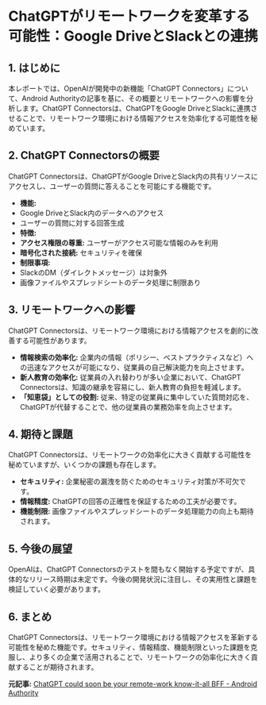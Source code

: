 # ChatGPTがリモートワークを変革する可能性：Google DriveとSlackとの連携

## 1. はじめに

本レポートでは、OpenAIが開発中の新機能「ChatGPT Connectors」について、Android Authorityの記事を基に、その概要とリモートワークへの影響を分析します。ChatGPT Connectorsは、ChatGPTをGoogle DriveとSlackに連携させることで、リモートワーク環境における情報アクセスを効率化する可能性を秘めています。

## 2. ChatGPT Connectorsの概要

ChatGPT Connectorsは、ChatGPTがGoogle DriveとSlack内の共有リソースにアクセスし、ユーザーの質問に答えることを可能にする機能です。

* **機能:**
 * Google DriveとSlack内のデータへのアクセス
 * ユーザーの質問に対する回答生成
* **特徴:**
 * **アクセス権限の尊重:** ユーザーがアクセス可能な情報のみを利用
 * **暗号化された接続:** セキュリティを確保
 * **制限事項:**
 * SlackのDM（ダイレクトメッセージ）は対象外
 * 画像ファイルやスプレッドシートのデータ処理に制限あり

## 3. リモートワークへの影響

ChatGPT Connectorsは、リモートワーク環境における情報アクセスを劇的に改善する可能性があります。

* **情報検索の効率化:** 企業内の情報（ポリシー、ベストプラクティスなど）への迅速なアクセスが可能になり、従業員の自己解決能力を向上させます。
* **新人教育の効率化:** 従業員の入れ替わりが多い企業において、ChatGPT Connectorsは、知識の継承を容易にし、新人教育の負担を軽減します。
* **「知恵袋」としての役割:** 従来、特定の従業員に集中していた質問対応を、ChatGPTが代替することで、他の従業員の業務効率を向上させます。

## 4. 期待と課題

ChatGPT Connectorsは、リモートワークの効率化に大きく貢献する可能性を秘めていますが、いくつかの課題も存在します。

* **セキュリティ:** 企業秘密の漏洩を防ぐためのセキュリティ対策が不可欠です。
* **情報精度:** ChatGPTの回答の正確性を保証するための工夫が必要です。
* **機能制限:** 画像ファイルやスプレッドシートのデータ処理能力の向上も期待されます。

## 5. 今後の展望

OpenAIは、ChatGPT Connectorsのテストを間もなく開始する予定ですが、具体的なリリース時期は未定です。今後の開発状況に注目し、その実用性と課題を検証していく必要があります。

## 6. まとめ

ChatGPT Connectorsは、リモートワーク環境における情報アクセスを革新する可能性を秘めた機能です。セキュリティ、情報精度、機能制限といった課題を克服し、より多くの企業で活用されることで、リモートワークの効率化に大きく貢献することが期待されます。


**元記事:** [ChatGPT could soon be your remote-work know-it-all BFF - Android Authority](https://www.androidauthority.com/chatgpt-drive-slack-3536156/)